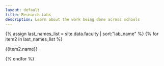```yaml
---
layout: default
title: Research Labs
description: Learn about the work being done across schools
---
```

<div class="container">

{% assign last_names_list = site.data.faculty | sort:"lab_name" %}
{% for item2 in last_names_list %}
  <p>{{item2.name}}</p>
{% endfor %}

</div>
